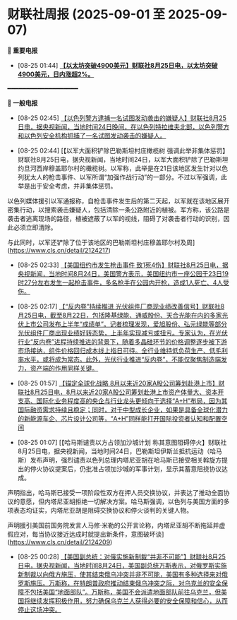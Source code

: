 # 财联社周报 (2025-09-01 至 2025-09-07)

**🔴 重要电报**

  - [08-25 01:44] **[【以太坊突破4900美元】财联社8月25日电，以太坊突破4900美元，日内涨超2%。](https://www.cls.cn/detail/2124210)**

━━━━━━━━━━━━━━━━━━━

**📰 一般电报**

  - [08-25 02:45] [【以色列警方逮捕一名试图发动袭击的嫌疑人】财联社8月25日电，据央视新闻，当地时间24日晚间，在以色列特拉维夫北部，以色列警方和以色列安全机构抓捕了一名试图发动袭击的嫌疑人。](https://www.cls.cn/detail/2124218)

  - [08-25 02:44] [【以军大面积铲除巴勒斯坦村庄橄榄树 强调此举非集体惩罚】财联社8月25日电，据央视新闻，当地时间24日，以军大面积铲除了巴勒斯坦约旦河西岸穆盖耶尔村的橄榄树。以军称，此举是在21日该地区发生针对以色列犹太人的枪击事件、以军所谓“加强作战行动”的一部分。不过以军强调，此举是出于安全考虑，并非集体惩罚。

以色列媒体援引以军通报称，自枪击事件发生后的第二天起，以军就在该地区展开密集行动，以搜索袭击嫌疑人，包括清除一条公路附近的植被。军方称，该公路是袭击者逃离现场的路径，植被遮蔽了以军的视线，阻碍了对袭击者行动的识别，因此必须立即清除。

与此同时，以军还铲除了位于该地区的巴勒斯坦村庄穆盖耶尔村及周](https://www.cls.cn/detail/2124217)

  - [08-25 02:33] [【美国纽约市发生枪击事件 致1死4伤】财联社8月25日电，据央视新闻，当地时间8月24日，美国警方表示，美国纽约市一座公园于23日19时27分左右发生一起枪击事件，多名枪手在公园内开枪，造成1人死亡、4人受伤。](https://www.cls.cn/detail/2124216)

  - [08-25 02:17] [【“反内卷”持续推进 光伏组件厂商现业绩改善信号】财联社8月25日电，截至8月22日，包括隆基绿能、通威股份、天合光能在内的多家光伏上市公司发布上半年“成绩单”。记者梳理发现，爱旭股份、弘元绿能等部分光伏组件厂商出现业绩好转态势，上半年实现减亏或扭亏。专家认为，在光伏行业“反内卷”进程持续推进的背景下，随着多晶硅环节的价格调整逐步被下游市场接纳，组件价格回归成本线上指日可待。全行业维持低负荷生产、低毛利率水平，或将成为常态。此外，光伏行业推进“反内卷”，不能仅聚焦制造端发力，资产端的作用同样关键。](https://www.cls.cn/detail/2124214)

  - [08-25 01:57] [【锚定全球化战略 8月以来近20家A股公司筹划赴港上市】财联社8月25日电，8月以来近20家A股公司筹划赴港上市资产体量大、资本开支高、国际化业务程度高的央企与行业龙头更倾向于选择“A+H”布局，因为其国际融资需求持续且稳定；同时，对于中型成长企业，如果是具备全球化潜力的新能源车企、芯片设计公司等，“A+H”同样能打开国际投资者认知和配置空间](https://www.cls.cn/detail/2124215)

  - [08-25 01:07] [【哈马斯谴责以方占领加沙城计划 称其意图阻碍停火】财联社8月25日电，据央视新闻，当地时间24日，巴勒斯坦伊斯兰抵抗运动（哈马斯）发布声明，强烈谴责以色列总理内塔尼亚胡在哈马斯已接受相关斡旋方提出的停火协议提案后，仍批准占领加沙城的军事计划，显示其蓄意阻挠协议达成。

声明指出，哈马斯已接受一项阶段性双方在押人员交换协议，并表达了推动全面协议的意愿，但内塔尼亚胡拒绝一切解决方案。哈马斯强调，以色列与美国方面的多项表态均证实，内塔尼亚胡是阻碍交换协议和停火谈判的关键人物。

声明援引美国前国务院发言人马修·米勒的公开言论称，内塔尼亚胡不断拖延并虚假应对，每当协议接近达成时就提出新条件，意图破坏谈](https://www.cls.cn/detail/2124209)

  - [08-25 00:28] [【美国副总统：对俄实施新制裁“并非不可能”】财联社8月25日电，据央视新闻，当地时间8月24日，美国副总统万斯表示，对俄罗斯实施新制裁以向俄方施压，使其结束俄乌冲突并非不可能，美国有多种选择来对俄罗斯施压。万斯称，在特朗普政府推动结束俄乌冲突之际，对乌克兰的安全保障不包括美国“地面部队”。万斯称，美国不会派遣地面部队前往乌克兰，但美国将继续发挥积极作用，努力确保乌克兰人获得必要的安全保障和信心，从而停止这场冲突。](https://www.cls.cn/detail/2124208)

